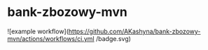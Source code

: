 # bank-zbozowy-mvn
![example workflow](https://github.com/AKashyna/bank-zbozowy-mvn/actions/workflows/ci.yml
/badge.svg)
